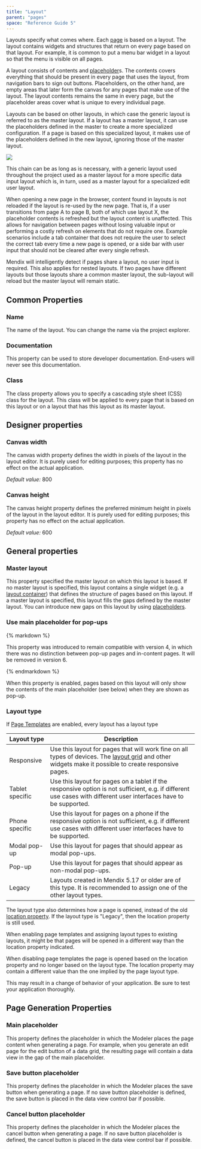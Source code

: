 ```yaml
---
title: "Layout"
parent: "pages"
space: "Reference Guide 5"
---
```



Layouts specify what comes where. Each [page](page) is based on a layout. The layout contains widgets and structures that return on every page based on that layout. For example, it is common to put a menu bar widget in a layout so that the menu is visible on all pages.

A layout consists of contents and [placeholder](placeholder)s. The contents covers everything that should be present in every page that uses the layout, from navigation bars to sign out buttons. Placeholders, on the other hand, are empty areas that later form the canvas for any pages that make use of the layout. The layout contents remains the same in every page, but the placeholder areas cover what is unique to every individual page. 

Layouts can be based on other layouts, in which case the generic layout is referred to as the master layout. If a layout has a master layout, it can use the placeholders defined in the master to create a more specialized configuration. If a page is based on this specialized layout, it makes use of the placeholders defined in the new layout, ignoring those of the master layout. 

![](attachments/4522351/8946113.png)

This chain can be as long as is necessary, with a generic layout used throughout the project used as a master layout for a more specific data input layout which is, in turn, used as a master layout for a specialized edit user layout. 

When opening a new page in the browser, content found in layouts is not reloaded if the layout is re-used by the new page. That is, if a user transitions from page A to page B, both of which use layout X, the placeholder contents is refreshed but the layout content is unaffected. This allows for navigation between pages without losing valuable input or performing a costly refresh on elements that do not require one. Example scenarios include a tab container that does not require the user to select the correct tab every time a new page is opened, or a side bar with user input that should not be cleared after every single refresh. 

Mendix will intelligently detect if pages share a layout, no user input is required. This also applies for nested layouts. If two pages have different layouts but those layouts share a common master layout, the sub-layout will reload but the master layout will remain static. 

## Common Properties

### Name

The name of the layout. You can change the name via the project explorer.

### Documentation

This property can be used to store developer documentation. End-users will never see this documentation.

### Class

The class property allows you to specify a cascading style sheet (CSS) class for the layout. This class will be applied to every page that is based on this layout or on a layout that has this layout as its master layout.

## Designer properties

### Canvas width

The canvas width property defines the width in pixels of the layout in the layout editor. It is purely used for editing purposes; this property has no effect on the actual application.

_Default value:_ 800

### Canvas height

The canvas height property defines the preferred minimum height in pixels of the layout in the layout editor. It is purely used for editing purposes; this property has no effect on the actual application.

_Default value:_ 600

## General properties

### Master layout

This property specified the master layout on which this layout is based. If no master layout is specified, this layout contains a single widget (e.g. a [layout container](layout-container)) that defines the structure of pages based on this layout. If a master layout is specified, this layout fills the gaps defined by the master layout. You can introduce new gaps on this layout by using [placeholders](placeholder).

### Use main placeholder for pop-ups

<div class="alert alert-warning">{% markdown %}

This property was introduced to remain compatible with version 4, in which there was no distinction between pop-up pages and in-content pages. It will be removed in version 6.

{% endmarkdown %}</div>

When this property is enabled, pages based on this layout will only show the contents of the main placeholder (see below) when they are shown as pop-up.

### Layout type

If [Page Templates](page-templates) are enabled, every layout has a layout type

Layout type     | Description
--------------- | --------------------------------------------------------------------------------------------------------------------------------------------------------------------
Responsive      | Use this layout for pages that will work fine on all types of devices. The [layout grid](layout-grid) and other widgets make it possible to create responsive pages.
Tablet specific | Use this layout for pages on a tablet if the responsive option is not sufficient, e.g. if different use cases with different user interfaces have to be supported.
Phone specific  | Use this layout for pages on a phone if the responsive option is not sufficient, e.g. if different use cases with different user interfaces have to be supported.
Modal pop-up    | Use this layout for pages that should appear as modal pop-ups.
Pop-up          | Use this layout for pages that should appear as non-modal pop-ups.
Legacy          | Layouts created in Mendix 5.17 or older are of this type. It is recommended to assign one of the other layout types.


The layout type also determines how a page is opened, instead of the old [location property](opening-pages). If the layout type is "Legacy", then the location property is still used.

When enabling page templates and assigning layout types to existing layouts, it might be that pages will be opened in a different way than the location property indicated.

When disabling page templates the page is opened based on the location property and no longer based on the layout type. The location property may contain a different value than the one implied by the page layout type.

This may result in a change of behavior of your application. Be sure to test your application thoroughly.

## Page Generation Properties

### Main placeholder

This property defines the placeholder in which the Modeler places the page content when generating a page. For example, when you generate an edit page for the edit button of a data grid, the resulting page will contain a data view in the gap of the main placeholder.

### Save button placeholder

This property defines the placeholder in which the Modeler places the save button when generating a page. If no save button placeholder is defined, the save button is placed in the data view control bar if possible.

### Cancel button placeholder

This property defines the placeholder in which the Modeler places the cancel button when generating a page. If no save button placeholder is defined, the cancel button is placed in the data view control bar if possible.
